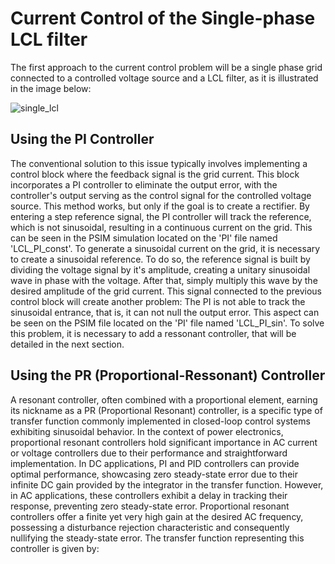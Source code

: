 # Current Control of the Single-phase LCL filter
The first approach to the current control problem will be a single phase grid connected to a controlled voltage source and a LCL filter, as it is illustrated in the image below:

  ![single_lcl](https://github.com/gustavoauler/grid-connected-inverters-control/assets/113851430/227fcbe4-3f52-40aa-acbc-0afda81a5302)

## Using the PI Controller
The conventional solution to this issue typically involves implementing a control block where the feedback signal is the grid current. This block incorporates a PI controller to eliminate the output error, with the controller's output serving as the control signal for the controlled voltage source. This method works, but only if the goal is to create a rectifier. By entering a step reference signal, the PI controller will track the reference, which is not sinusoidal, resulting in a continuous current on the grid. This can be seen in the PSIM simulation located on the 'PI' file named 'LCL_PI_const'.
To generate a sinusoidal current on the grid, it is necessary to create a sinusoidal reference. To do so, the reference signal is built by dividing the voltage signal by it's amplitude, creating a unitary sinusoidal wave in phase with the voltage. After that, simply multiply this wave by the desired amplitude of the grid current. This signal connected to the previous control block will create another problem: The PI is not able to track the sinusoidal entrance, that is, it can not null the output error. This aspect can be seen on the PSIM file located on the 'PI' file named 'LCL_PI_sin'. To solve this problem, it is necessary to add a ressonant controller, that will be detailed in the next section.
## Using the PR (Proportional-Ressonant) Controller
A resonant controller, often combined with a proportional element, earning its nickname as a PR (Proportional Resonant) controller, is a specific type of transfer function commonly implemented in closed-loop control systems exhibiting sinusoidal behavior.
In the context of power electronics, proportional resonant controllers hold significant importance in AC current or voltage controllers due to their performance and straightforward implementation.
In DC applications, PI and PID controllers can provide optimal performance, showcasing zero steady-state error due to their infinite DC gain provided by the integrator in the transfer function. However, in AC applications, these controllers exhibit a delay in tracking their response, preventing zero steady-state error.
Proportional resonant controllers offer a finite yet very high gain at the desired AC frequency, possessing a disturbance rejection characteristic and consequently nullifying the steady-state error. The transfer function representing this controller is given by:
